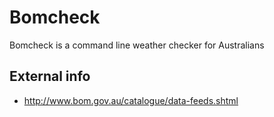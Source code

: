 Bomcheck
========

Bomcheck is a command line weather checker for Australians

External info
-------------

* http://www.bom.gov.au/catalogue/data-feeds.shtml
